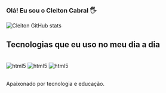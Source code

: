 
### Olá! Eu sou o Cleiton Cabral 🖐️

![ Cleiton GitHub stats](https://github-readme-stats.vercel.app/api?username=cleiton-cabral&show_icons=true&theme=radical)
## Tecnologias que eu uso no meu dia a dia
<div style="display: inline_block"><br/>
<img align="center" alt="html5" src="https://img.shields.io/badge/HTML5-E34F26?style=for-the-badge&logo=html5&logoColor=white"/>
<img align="center" alt="html5" src="https://img.shields.io/badge/CSS3-1572B6?style=for-the-badge&logo=css3&logoColor=white">
<img align="center" alt="html5" src="https://img.shields.io/badge/JavaScript-323330?style=for-the-badge&logo=javascript&logoColor=F7DF1E">
</div><br/>

Apaixonado por tecnologia e educação.


